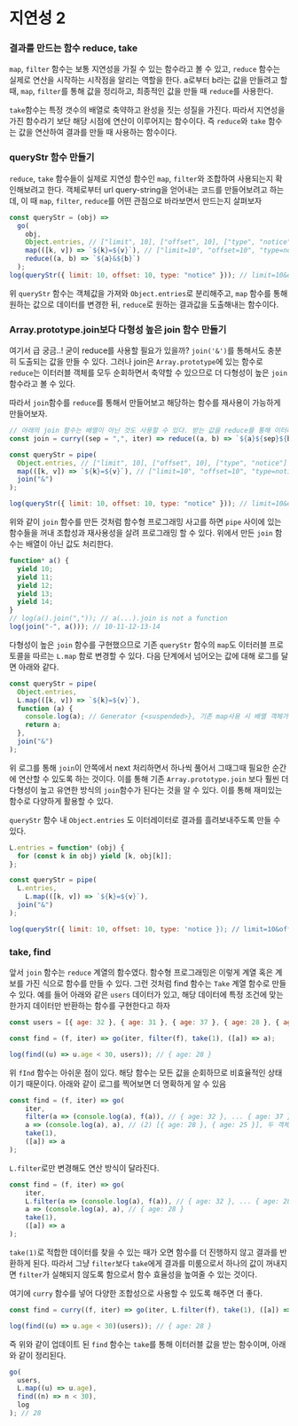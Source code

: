 ﻿# 지연성 2

### 결과를 만드는 함수 reduce, take

`map`, `filter` 함수는 보통 지연성을 가질 수 있는 함수라고 볼 수 있고, `reduce` 함수는 실제로 연산을 시작하는 시작점을 알리는 역할을 한다. a로부터 b라는 값을 만들려고 할 때, `map`, `filter`를 통해 값을 정리하고, 최종적인 값을 만들 때 `reduce`를 사용한다.

`take`함수는 특정 갯수의 배열로 축약하고 완성을 짓는 성질을 가진다. 따라서 지연성을 가진 함수라기 보단 해당 시점에 연산이 이루어지는 함수이다. 즉 `reduce`와 `take` 함수는 값을 연산하여 결과를 만들 때 사용하는 함수이다.

### queryStr 함수 만들기

`reduce`, `take` 함수들이 실제로 지연성 함수인 `map`, `filter`와 조합하여 사용되는지 확인해보려고 한다. 객체로부터 url query-string을 얻어내는 코드를 만들어보려고 하는데, 이 때 `map`, `filter`, `reduce`를 어떤 관점으로 바라보면서 만드는지 살펴보자

```jsx
const queryStr = (obj) =>
  go(
    obj,
    Object.entries, // ["limit", 10], ["offset", 10], ["type", "notice"]
    map(([k, v]) => `${k}=${v}`), // ["limit=10", "offset=10", "type=notice"]
    reduce((a, b) => `${a}&${b}`)
  );
log(queryStr({ limit: 10, offset: 10, type: "notice" })); // limit=10&offset=10&type=notice
```

위 `queryStr` 함수는 객체값을 가져와 `Object.entries`로 분리해주고, `map` 함수를 통해 원하는 값으로 데이터를 변경한 뒤, `reduce`로 원하는 결과값을 도출해내는 함수이다.

### Array.prototype.join보다 다형성 높은 join 함수 만들기

여기서 급 궁금..! 굳이 reduce를 사용할 필요가 있을까? `join('&')`를 통해서도 충분히 도출되는 값을 만들 수 있다. 그러나 join은 `Array.prototype`에 있는 함수로 `reduce`는 이터러블 객체를 모두 순회하면서 축약할 수 있으므로 더 다형성이 높은 `join` 함수라고 볼 수 있다.

따라서 `join`함수를 `reduce`를 통해서 만들어보고 해당하는 함수를 재사용이 가능하게 만들어보자.

```jsx
// 아래의 join 함수는 배열이 아닌 것도 사용할 수 있다. 받는 값을 reduce를 통해 이터러블을 축약하기 때문
const join = curry((sep = ",", iter) => reduce((a, b) => `${a}${sep}${b}`, iter));

const queryStr = pipe(
  Object.entries, // ["limit", 10], ["offset", 10], ["type", "notice"]
  map(([k, v]) => `${k}=${v}`), // ["limit=10", "offset=10", "type=notice"]
  join("&")
);

log(queryStr({ limit: 10, offset: 10, type: "notice" })); // limit=10&offset=10&type=notice
```

위와 같이 `join` 함수를 만든 것처럼 함수형 프로그래밍 사고를 하면 `pipe` 사이에 있는 함수들을 꺼내 조합성과 재사용성을 살려 프로그래밍 할 수 있다. 위에서 만든 `join` 함수는 배열이 아닌 값도 처리한다.

```jsx
function* a() {
  yield 10;
  yield 11;
  yield 12;
  yield 13;
  yield 14;
}
// log(a().join(",")); // a(...).join is not a function
log(join("-", a())); // 10-11-12-13-14
```

다형성이 높은 `join` 함수를 구현했으므로 기존 `queryStr` 함수의 `map`도 이터러블 프로토콜을 따르는 `L.map` 함로 변경할 수 있다. 다음 단계에서 넘어오는 값에 대해 로그를 달면 아래와 같다.

```jsx
const queryStr = pipe(
  Object.entries,
  L.map(([k, v]) => `${k}=${v}`),
  function (a) {
    console.log(a); // Generator {<suspended>}, 기존 map사용 시 배열 객체가 반환됨.
    return a;
  },
  join("&")
);
```

위 로그를 통해 `join`이 안쪽에서 next 처리하면서 하나씩 풀어서 그때그때 필요한 순간에 연산할 수 있도록 하는 것이다. 이를 통해 기존 `Array.prototype.join` 보다 훨씬 더 다형성이 높고 유연한 방식의 `join`함수가 된다는 것을 알 수 있다. 이를 통해 재미있는 함수로 다양하게 활용할 수 있다.

`queryStr` 함수 내 `Object.entries` 도 이터레이터로 결과를 흘려보내주도록 만들 수 있다.

```jsx
L.entries = function* (obj) {
  for (const k in obj) yield [k, obj[k]];
};

const queryStr = pipe(
  L.entries,
	L.map(([k, v]) => `${k}=${v}`),
  join("&")
);

log(queryStr({ limit: 10, offset: 10, type: 'notice }); // limit=10&offset=10&type=notice
```

### take, find

앞서 `join` 함수는 `reduce` 계열의 함수였다. 함수형 프로그래밍은 이렇게 계열 혹은 계보를 가진 식으로 함수를 만들 수 있다. 그런 것처럼 find 함수는 `Take` 계열 함수로 만들 수 있다. 예를 들어 아래와 같은 `users` 데이터가 있고, 해당 데이터에 특정 조건에 맞는 한가지 데이터만 반환하는 함수를 구현한다고 하자

```jsx
const users = [{ age: 32 }, { age: 31 }, { age: 37 }, { age: 28 }, { age: 25 }, { age: 32 }, { age: 31 }, { age: 37 }];

const find = (f, iter) => go(iter, filter(f), take(1), ([a]) => a);

log(find((u) => u.age < 30, users)); // { age: 28 }
```

위 `fInd` 함수는 아쉬운 점이 있다. 해당 함수는 모든 값을 순회하므로 비효율적인 상태이기 때문이다.
아래와 같이 로그를 찍어보면 더 명확하게 알 수 있음

```jsx
const find = (f, iter) => go(
	iter,
	filter(a => (console.log(a), f(a)), // { age: 32 }, ... { age: 37 }
	a => (console.log(a), a), // (2) [{ age: 28 }, { age: 25 }], 두 객체를 만들어 리턴함
	take(1),
	([a]) => a
);
```

`L.filter`로만 변경해도 연산 방식이 달라진다.

```jsx
const find = (f, iter) => go(
	iter,
	L.filter(a => (console.log(a), f(a)), // { age: 32 }, ... { age: 28 }
	a => (console.log(a), a), // { age: 28 }
	take(1),
	([a]) => a
);
```

`take(1)`로 적합한 데이터를 찾을 수 있는 때가 오면 함수를 더 진행하지 않고 결과를 반환하게 된다.
따라서 그냥 `filter`보다 `take`에게 결과를 미룸으로서 하나의 값이 꺼내지면 `filter`가 실해되지 않도록 함으로서 함수 효율성을 높여줄 수 있는 것이다.

여기에 `curry` 함수를 넣어 다양한 조합성으로 사용할 수 있도록 해주면 더 좋다.

```jsx
const find = curry((f, iter) => go(iter, L.filter(f), take(1), ([a]) => a));

log(find((u) => u.age < 30)(users)); // { age: 28 }
```

즉 위와 같이 업데이트 된 `find` 함수는 `take`를 통해 이터러블 값을 받는 함수이며, 아래와 같이 정리된다.

```jsx
go(
  users,
  L.map((u) => u.age),
  find((n) => n < 30),
  log
); // 28
```
